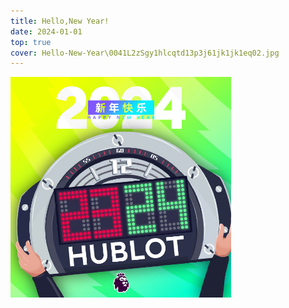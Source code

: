 ```yaml
---
title: Hello,New Year!
date: 2024-01-01
top: true
cover: Hello-New-Year\0041L2zSgy1hlcqtd13p3j61jk1jk1eq02.jpg
---
```


<img src = "Hello-New-Year\0041L2zSgy1hlcqtd13p3j61jk1jk1eq02.jpg" alt = " " width = "70%" height = "auto">
